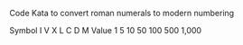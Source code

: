 Code Kata to convert roman numerals to modern numbering

Symbol	I	V	X	L	C	D	M
Value	1	5	10	50	100	500	1,000